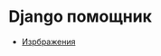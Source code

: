# Django помощник

- [Изрбражения](https://github.com/L4legenda/DjangoHelperRUS/blob/master/README.md "Работа с изображениями")
